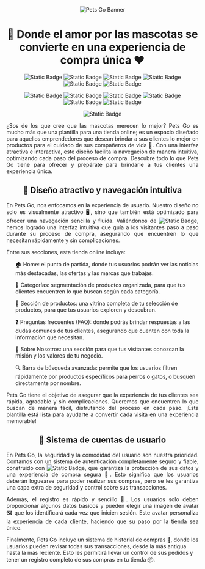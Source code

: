<div align="center">

<img src="https://i.imgur.com/otRVWLE.png" alt="Pets Go Banner"> 
  
</div>

<h1 align="center">🐾 Donde el amor por las mascotas se convierte en una experiencia de compra única ❤️</h1>

<div align="center">
  
![Static Badge](https://img.shields.io/badge/React-%23bf75ff)
![Static Badge](https://img.shields.io/badge/React%20Router-%23f8f8ff)
![Static Badge](https://img.shields.io/badge/Chakra%20UI-%23373434)
![Static Badge](https://img.shields.io/badge/Splide-%23b45eff)
![Static Badge](https://img.shields.io/badge/Firebase-%23fff5ee)
![Static Badge](https://img.shields.io/badge/Firestore%20Database-%231a1a1a)

![Static Badge](https://img.shields.io/badge/useState-%231a1a1a)
![Static Badge](https://img.shields.io/badge/useEffect-%23fff5ee)
![Static Badge](https://img.shields.io/badge/useContext-%23b45eff)
![Static Badge](https://img.shields.io/badge/MobileFirst-%23373434)
![Static Badge](https://img.shields.io/badge/Accesibility-%23f8f8ff)
![Static Badge](https://img.shields.io/badge/E-commerce-%23bf75ff)










![Static Badge](https://img.shields.io/badge/STATUS-FINISHED-green)

</div>

<p align="justify">
¿Sos de los que cree que las mascotas merecen lo mejor? Pets Go es mucho más que una plantilla para una tienda online; es un espacio diseñado para aquellos emprendedores que desean brindar a sus clientes lo mejor en productos para el cuidado de sus compañeros de vida 🐾. Con una interfaz atractiva e interactiva, este diseño facilita la navegación de manera intuitiva, optimizando cada paso del proceso de compra. Descubre todo lo que Pets Go tiene para ofrecer y prepárate para brindarle a tus clientes una experiencia única.</p>

<h2 align="center">🌟 Diseño atractivo y navegación intuitiva</h2>

<p align="justify">
En Pets Go, nos enfocamos en la experiencia de usuario. Nuestro diseño no solo es visualmente atractivo 🖥️, sino que también está optimizado para ofrecer una navegación sencilla y fluida. Valiéndonos de <img alt="Static Badge" src="https://img.shields.io/badge/Chakra%20UI-%23ffac42">, hemos logrado una interfaz intuitiva que guía a los visitantes paso a paso durante su proceso de compra, asegurando que encuentren lo que necesitan rápidamente y sin complicaciones.

Entre sus secciones, esta tienda online incluye:</p>
<ul>
  
  🏠 Home: el punto de partida, donde tus usuarios podrán ver las noticias más destacadas, las ofertas y las marcas que trabajas.

   📂 Categorías: segmentación de productos organizada, para que tus clientes encuentren lo que buscan según cada categoría.

   🐾 Sección de productos: una vitrina completa de tu selección de productos, para que tus usuarios exploren y descubran.

   ❓ Preguntas frecuentes (FAQ): donde podrás brindar respuestas a las dudas comunes de tus clientes, asegurando que cuenten con toda la información que necesitan.

   🌟 Sobre Nosotros: una sección para que tus visitantes conozcan la misión y los valores de tu negocio.

  🔍 Barra de búsqueda avanzada: permite que los usuarios filtren rápidamente por productos específicos para perros o gatos, o busquen directamente por nombre.

</ul>
<p align="justify">Pets Go tiene el objetivo de asegurar que la experiencia de tus clientes sea rápida, agradable y sin complicaciones. Queremos que encuentren lo que buscan de manera fácil, disfrutando del proceso en cada paso. ¡Esta plantilla está lista para ayudarte a convertir cada visita en una experiencia memorable!</p>

<h2 align="center">🔐 Sistema de cuentas de usuario</h2>

<p align="justify">En Pets Go, la seguridad y la comodidad del usuario son nuestra prioridad. Contamos con un sistema de autenticación completamente seguro y fiable, construido con <img alt="Static Badge" src="https://img.shields.io/badge/Firebase%20Authentication-%23ffac42">, que garantiza la protección de sus datos y una experiencia de compra segura 🛒. Esto significa que los usuarios deberán loguearse para poder realizar sus compras, pero se les garantiza una capa extra de seguridad y control sobre sus transacciones.</p>
<p align="justify"> 
Además, el registro es rápido y sencillo 🚀. Los usuarios solo deben proporcionar algunos datos básicos y pueden elegir una imagen de avatar 🖼️ que los identificará cada vez que inicien sesión. Este avatar personaliza la experiencia de cada cliente, haciendo que su paso por la tienda sea único.

Finalmente, Pets Go incluye un sistema de historial de compras 📜, donde los usuarios pueden revisar todas sus transacciones, desde la más antigua hasta la más reciente. Esto les permitirá llevar un control de sus pedidos y tener un registro completo de sus compras en tu tienda 📦.</p>

